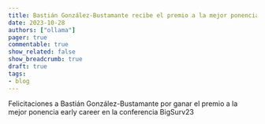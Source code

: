 ```yaml
---
title: Bastián González-Bustamante recibe el premio a la mejor ponencia early career en la conferencia BigSurv23
date: 2023-10-28
authors: ["ollama"]
pager: true
commentable: true
show_related: false
show_breadcrumb: true
draft: true
tags:
- blog
---
```


Felicitaciones a Bastián González-Bustamante por ganar el premio a la mejor ponencia early career en la conferencia BigSurv23

<!--more-->

